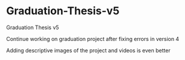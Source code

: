 # Graduation-Thesis-v5
Graduation Thesis v5

Continue working on graduation project after fixing errors in version 4

Adding descriptive images of the project and videos is even better
